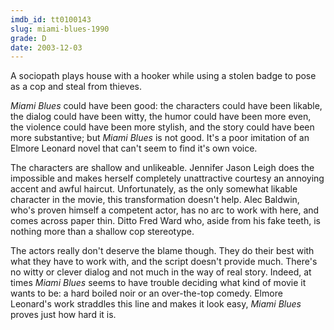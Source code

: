 ```yaml
---
imdb_id: tt0100143
slug: miami-blues-1990
grade: D
date: 2003-12-03
---
```


A sociopath plays house with a hooker while using a stolen badge to pose as a cop and steal from thieves.

_Miami Blues_ could have been good: the characters could have been likable, the dialog could have been witty, the humor could have been more even, the violence could have been more stylish, and the story could have been more substantive; but _Miami Blues_ is not good. It's a poor imitation of an Elmore Leonard novel that can't seem to find it's own voice.

The characters are shallow and unlikeable. Jennifer Jason Leigh does the impossible and makes herself completely unattractive courtesy an annoying accent and awful haircut. Unfortunately, as the only somewhat likable character in the movie, this transformation doesn't help. Alec Baldwin, who's proven himself a competent actor, has no arc to work with here, and comes across paper thin. Ditto Fred Ward who, aside from his fake teeth, is nothing more than a shallow cop stereotype.

The actors really don't deserve the blame though. They do their best with what they have to work with, and the script doesn't provide much. There's no witty or clever dialog and not much in the way of real story. Indeed, at times _Miami Blues_ seems to have trouble deciding what kind of movie it wants to be: a hard boiled noir or an over-the-top comedy. Elmore Leonard's work straddles this line and makes it look easy, _Miami Blues_ proves just how hard it is.
